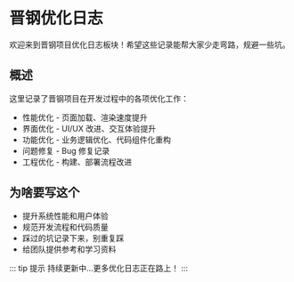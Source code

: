 # 晋钢优化日志

欢迎来到晋钢项目优化日志板块！希望这些记录能帮大家少走弯路，规避一些坑。

<AuthorTag author="CHENY" />

## 概述

这里记录了晋钢项目在开发过程中的各项优化工作：

- 性能优化 - 页面加载、渲染速度提升
- 界面优化 - UI/UX 改进、交互体验提升
- 功能优化 - 业务逻辑优化、代码组件化重构
- 问题修复 - Bug 修复记录
- 工程优化 - 构建、部署流程改进

## 为啥要写这个

- 提升系统性能和用户体验
- 规范开发流程和代码质量
- 踩过的坑记录下来，别重复踩
- 给团队提供参考和学习资料


::: tip 提示
持续更新中...更多优化日志正在路上！
:::
